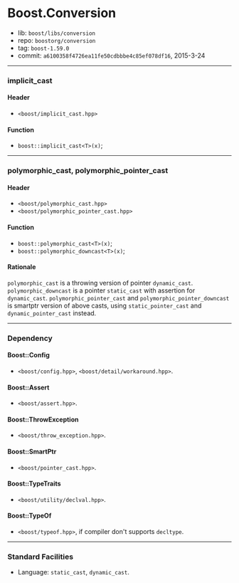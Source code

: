 # Boost.Conversion

* lib: `boost/libs/conversion`
* repo: `boostorg/conversion`
* tag: `boost-1.59.0`
* commit: `a6100358f4726ea11fe50cdbbbe4c85ef078df16`, 2015-3-24

------
### implicit_cast

#### Header

* `<boost/implicit_cast.hpp>`

#### Function

* `boost::implicit_cast<T>(x)`;

------
### polymorphic_cast, polymorphic_pointer_cast

#### Header

* `<boost/polymorphic_cast.hpp>`
* `<boost/polymorphic_pointer_cast.hpp>`

#### Function

* `boost::polymorphic_cast<T>(x)`;
* `boost::polymorphic_downcast<T>(x)`;

#### Rationale

`polymorphic_cast` is a throwing version of pointer `dynamic_cast`.
`polymorphic_downcast` is a pointer `static_cast` with assertion for `dynamic_cast`.
`polymorphic_pointer_cast` and `polymorphic_pointer_downcast` is smartptr version of
above casts, using `static_pointer_cast` and `dynamic_pointer_cast` instead.

------
### Dependency

#### Boost::Config

* `<boost/config.hpp>`, `<boost/detail/workaround.hpp>`.

#### Boost::Assert

* `<boost/assert.hpp>`.

#### Boost::ThrowException

* `<boost/throw_exception.hpp>`.

#### Boost::SmartPtr

* `<boost/pointer_cast.hpp>`.

#### Boost::TypeTraits

* `<boost/utility/declval.hpp>`.

#### Boost::TypeOf

* `<boost/typeof.hpp>`, if compiler don't supports `decltype`.

------
### Standard Facilities

* Language: `static_cast`, `dynamic_cast`.
